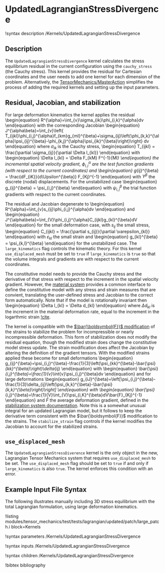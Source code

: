 # UpdatedLagrangianStressDivergence

!syntax description /Kernels/UpdatedLagrangianStressDivergence

## Description

The `UpdatedLagrangianStressDivergence` kernel calculates the stress equilibrium
residual in the current configuration using the `cauchy_stress` (the
Cauchy stress).  This kernel provides the residual
for Cartesian coordinates and the user needs to add one kernel 
for each dimension of the problem.  Alternatively, the 
[TensorMechanics/MasterAction](/Modules/TensorMechanics/Master/index.md)
simplifies the process of adding the required kernels and setting up the
input parameters.

## Residual, Jacobian, and stabilization

For large deformation kinematics the kernel applies the residual 
\begin{equation}
      R^{\alpha}=\int_{v}\sigma_{ik}\phi_{i,k}^{\alpha}dv
\end{equation}
with the corresponding Jacobian
\begin{equation}
      J^{\alpha\beta}=\int_{v}\left\{ T_{ijkl}\phi_{i,j}^{\alpha}f_{km}g_{ml}^{\beta}+\sigma_{ij}\left(\phi_{k,k}^{\alpha}\psi_{ij}^{\beta}-\phi_{k,j}^{\alpha}\psi_{ik}^{\beta}\right)\right\} dv
\end{equation}
where $\sigma_{ik}$ is the Cauchy stress,
\begin{equation}
      T_{ijkl} = \frac{\partial \sigma_{ij}}{\partial \Delta l_{kl}}
\end{equation}
with 
\begin{equation}
      \Delta l_{kl} = \Delta F_{kM} F^{-1}_{Ml}
\end{equation}
the incremental spatial velocity gradient,
$\phi_{i,j}^{\alpha}$ are the test function gradients (with respect to the current
coordinates) and 
\begin{equation}
     g_{ij}^{\beta} = \frac{dF_{iK}}{d\Upsilon^{\beta}} F_{Kj}^{-1}
\end{equation}
with $\Upsilon^\beta$ the discrete (nodal) displacements.
For the unstabilized case
\begin{equation}
     g_{ij}^{\beta} =  \psi_{i,j}^{\beta}
\end{equation}
with $\psi_{i,j}^{\beta}$ the trial function gradients with respect to the current coordinates.

The residual and Jacobian degenerate to 
\begin{equation}
      R^{\alpha}=\int_{v}s_{ij}\phi_{i,j}^{\alpha}dv
\end{equation}
and
\begin{equation}
      J^{\alpha\beta}=\int_{V}\phi_{i,j}^{\alpha}C_{ijkl}g_{kl}^{\beta}dV
\end{equation}
for the small deformation case, with $s_{ij}$ the small stress,
\begin{equation}
      C_{ijkl} = \frac{\partial s_{ij}}{\partial \varepsilon_{kl}}
\end{equation}
with $\varepsilon_{kl}$ the small strain and
\begin{equation}
      g_{kl}^{\beta} = \psi_{k,l}^{\beta}
\end{equation}
for the unstabilized case.
The `large_kinematics` flag controls the kinematic theory.
For this kernel `use_displaced_mesh` must be set to `true` if 
`large_kinematics` is `true` so that the volume integrals and
gradients are with respect to the current coordinates.

The constitutive model needs to provide the Cauchy stress and the derivative of
that stress with respect to the increment in the spatial velocity gradient.
However, the [material system](tensor_mechanics/NewMaterialSystem.md)
provides a common interface to define the constitutive model with any stress and strain
measures that are convient, translating the user-defined stress and Jacobian to the correct
form automatically.
Note that if the model is rotationally invariant then
\begin{equation}
      \Delta l_{kl} = \Delta d_{kl}
\end{equation}
where $\Delta d_{kl}$ is the increment in the material deformation rate, equal to the increment
in the logarthmic strain [!cite](freed2014).

The kernel is compatible with the [$\bar{\boldsymbol{F}}$ modification](/tensor_mechanics/Stabilization.md) of the
strains to stabilize the problem for incompressible or nearly incompressible deformation.
This form of stabilization does not modify the residual equation, though the modified strain does change the constitutive
model stress update.
The strain modification does affect the Jacobian by altering the definition of the gradient tensors.  With the
modified strains applied these become for small deformations
\begin{equation}
      g_{ij}^{\beta}=\psi_{i,j}^{\beta}-\frac{1}{3}\left(\psi_{kk}^{\beta}-\bar{\psi}_{kk}^{\beta}\right)\delta_{ij}
\end{equation}
with 
\begin{equation}
      \bar{\psi}_{i,j}^{\beta}=\frac{1}{v}\int_{v}\psi_{i,j}^{\beta}dv
\end{equation}
and for large deformations
\begin{equation}
      g_{iJ}^{\beta}=\left[\psi_{i,j}^{\beta}-\frac{1}{3}\delta_{ij}\left(\psi_{k,k}^{\beta}-\bar{\psi}_{k,k}^{\beta}\right)\right]
\end{equation}
with 
\begin{equation}
      \bar{\psi}_{i,j}^{\beta}=\frac{1}{V}\int_{V}\psi_{i,K}^{\beta}dV\bar{F}_{Kj}^{-1}
\end{equation}
and $\bar{F}$ the average deformation gradient, defined in the [stabilization system documentation](/tensor_mechanics/Stabilization.md).
Note this is a somewhat unusual integral for an updated Lagrangian model, but it follows to keep the
derivative term consistent with the $\bar{\boldsymbol{F}}$ modification to the strains.
The `stabilize_strain` flag controls if the kernel modifies the Jacobian to account for the stabilized strains.

## `use_displaced_mesh`

The `UpdatedLagrangianStressDiverence` kernel is the only object in the new, Lagrangian Tensor Mechanics system
that requires `use_displaced_mesh` to be set.  The `use_displaced_mesh` flag should be set to `true` if and only
if `large_kinematics` is also `true`.  The kernel enforces this condition with an error.

## Example Input File Syntax

The following illustrates manually including 3D stress equilibrium with the total Lagrangian formulation, using
large deformation kinematics.

!listing modules/tensor_mechanics/test/tests/lagrangian/updated/patch/large_patch.i
         block=Kernels

!syntax parameters /Kernels/UpdatedLagrangianStressDivergence

!syntax inputs /Kernels/UpdatedLagrangianStressDivergence

!syntax children /Kernels/UpdatedLagrangianStressDivergence

!bibtex bibliography
